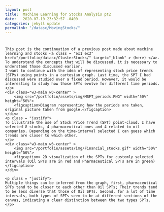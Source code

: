 ```yaml
---
layout: post
title:  Machine Learning for Stocks Analysis pt2
date:   2020-07-10 23:32:57 -0400
categories: jekyll update
permalink: "/datasc/MovingStocks/"
---
```


<div class="w3-row">
    <h1 style="text-align:center">  </h1>
    <p class = "justify">

    This post is the continuation of a previous post made about machine learning and stocks <a class = "ex1 ex3" href="/portfolio/datasc/ClusterStocks/" target="_blank" > (here) </a>. To understand the concepts that will be discussed, it is necessary to understand those discussed earlier. 
    I want to continue with the idea of representing stock price trends (STPs) using points in a cartesian graph. Last time, the SPT I had discussed were studied over a fixed period. However, it would be interesting to study how those SPTs evolve for different time periods. 
    </p> 
    <div class="w3-main w3-center" >
        <img src="/portfolio/assets/img/MSFT_periods.PNG" width="50%" height="50%">
        <figcaption>Diagram representing how the periods are taken, original picture taken from google.</figcaption>
    </div>
    <p class = "justify">
    To illustrate the use of Stock Price Trend (SPT) point-cloud, I have selected 8 stocks, 4 pharmaceutical ones and 4 related to oil companies. Depending on the time-interval selected I can guess which trends are closer to which other. 
    </p>
    <div class="w3-main w3-center" >
        <img src="/portfolio/assets/img/Financial_stocks.gif" width="50%" height="50%">
        <figcaption> 2D visualization of the SPTs for customly selected intervals (Oil SPTs are in red and Pharmaceutical SPTs are in green)</figcaption>
    </div>

    <p class = "justify">
    Multiple things can be inferred from the graph, first, pharmaceutical SPTs tend to be closer to each other than Oil SPTs; Their trends tend to be less diverse that those of Oil SPTs. Second, for a lot of time intervals, both types of SPTs seem to be at different sections of the canvas, indicating a clear distinction between the two types SPTs. 
    </p>


</div>

